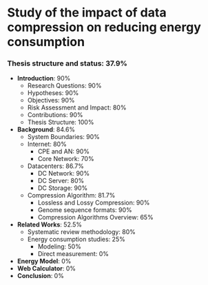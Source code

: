 # Study of the impact of data compression on reducing energy consumption

### Thesis structure and status: 37.9%

* **Introduction**: 90%
    - Research Questions: 90%
    - Hypotheses: 90%
    - Objectives: 90%
    - Risk Assessment and Impact: 80%
    - Contributions: 90%
    - Thesis Structure: 100%
* **Background**: 84.6%
    - System Boundaries: 90%
    - Internet: 80%
        - CPE and AN: 90%
        - Core Network: 70%
    - Datacenters: 86.7%
        - DC Network: 90%
        - DC Server: 80%
        - DC Storage: 90%
    - Compression Algorithm: 81.7%
        - Lossless and Lossy Compression: 90%
        - Genome sequence formats: 90%
        - Compression Algorithms Overview: 65%
* **Related Works**: 52.5%
    - Systematic review methodology: 80%
    - Energy consumption studies: 25%
        - Modeling: 50%
        - Direct measurement: 0%
* **Energy Model**: 0%
* **Web Calculator**: 0%
* **Conclusion**: 0%
